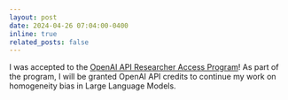```yaml
---
layout: post
date: 2024-04-26 07:04:00-0400
inline: true
related_posts: false
---
```


I was accepted to the [OpenAI API Researcher Access Program](https://openai.com/form/researcher-access-program)! As part of the program, I will be granted OpenAI API credits to continue my work on homogeneity bias in Large Language Models.
